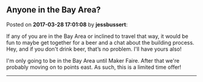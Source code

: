 ## Anyone in the Bay Area?
Posted on **2017-03-28 17:01:08** by **jessbussert**:

If any of you are in the Bay Area or inclined to travel that way, it would be fun to maybe get together for a beer and a chat about the building process.  Hey, and if you don't drink beer, that’s no problem.  I'll have yours also!



I'm only going to be in the Bay Area until Maker Faire.  After that we're probably moving on to points east.  As such, this is a limited time offer!

---

